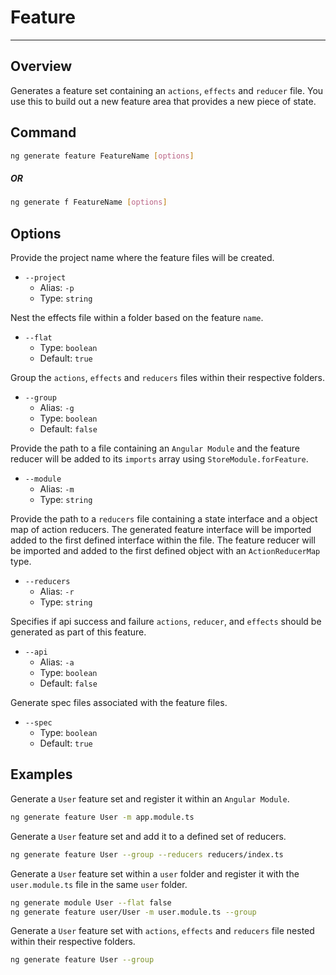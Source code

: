 # Feature

---

## Overview

Generates a feature set containing an `actions`, `effects` and `reducer` file. You use this to build out a new feature area that provides a new piece of state.

## Command

```sh
ng generate feature FeatureName [options]
```

##### OR

```sh
ng generate f FeatureName [options]
```

## Options

Provide the project name where the feature files will be created.

- `--project`
  - Alias: `-p`
  - Type: `string`

Nest the effects file within a folder based on the feature `name`.

- `--flat`
  - Type: `boolean`
  - Default: `true`

Group the `actions`, `effects` and `reducers` files within their respective folders.

- `--group`
  - Alias: `-g`
  - Type: `boolean`
  - Default: `false`

Provide the path to a file containing an `Angular Module` and the feature reducer will be added to its `imports` array using `StoreModule.forFeature`.

- `--module`
  - Alias: `-m`
  - Type: `string`

Provide the path to a `reducers` file containing a state interface and a object map of action reducers. The generated feature interface will be imported added to the first defined interface within the file. The feature reducer will be imported and added to the first defined object with an `ActionReducerMap` type.

- `--reducers`
  - Alias: `-r`
  - Type: `string`

Specifies if api success and failure `actions`, `reducer`, and `effects` should be generated as part of this feature.

- `--api`
  - Alias: `-a`
  - Type: `boolean`
  - Default: `false`

Generate spec files associated with the feature files.

- `--spec`
  - Type: `boolean`
  - Default: `true`

## Examples

Generate a `User` feature set and register it within an `Angular Module`.

```sh
ng generate feature User -m app.module.ts
```

Generate a `User` feature set and add it to a defined set of reducers.

```sh
ng generate feature User --group --reducers reducers/index.ts
```

Generate a `User` feature set within a `user` folder and register it with the `user.module.ts` file in the same `user` folder.

```sh
ng generate module User --flat false
ng generate feature user/User -m user.module.ts --group
```

Generate a `User` feature set with `actions`, `effects` and `reducers` file nested within their respective folders.

```sh
ng generate feature User --group
```
